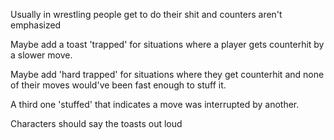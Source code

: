 Usually in wrestling people get to do their shit and counters aren't emphasized

Maybe add a toast 'trapped' for situations where a player gets counterhit by a slower move. 

Maybe add 'hard trapped' for situations where they get counterhit and none of their moves would've been fast enough to stuff it.

A third one 'stuffed' that indicates a move was interrupted by another.

Characters should say the toasts out loud